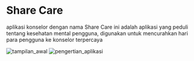 # Share Care

aplikasi konselor dengan nama Share Care ini adalah aplikasi yang peduli tentang kesehatan mental pengguna,
digunakan untuk mencurahkan hari para pengguna ke konselor terpercaya 

![tampilan_awal](https://user-images.githubusercontent.com/75721670/178427964-a18e4a9a-2470-4016-890f-62a45705f6c3.jpg)
![pengertian_aplikasi](https://user-images.githubusercontent.com/75721670/178428029-ccc0f499-11f0-42c5-b82c-c1fd898f2052.jpg)

